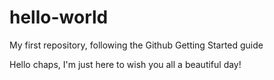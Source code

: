 # hello-world
My first repository, following the Github Getting Started guide

Hello chaps, I'm just here to wish you all a beautiful day!
